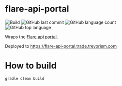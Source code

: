 # flare-api-portal
![Build](https://github.com/trevorism/flare-api-portal/actions/workflows/deploy.yml/badge.svg)
![GitHub last commit](https://img.shields.io/github/last-commit/trevorism/flare-api-portal)
![GitHub language count](https://img.shields.io/github/languages/count/trevorism/flare-api-portal)
![GitHub top language](https://img.shields.io/github/languages/top/trevorism/flare-api-portal)

Wraps the [Flare api portal](https://api-portal.flare.network/).

Deployed to https://flare-api-portal.trade.trevorism.com

# How to build
`gradle clean build`
